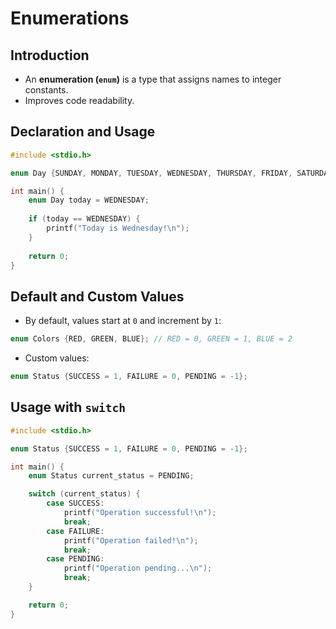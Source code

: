 # Enumerations

## Introduction
- An **enumeration (`enum`)** is a type that assigns names to integer constants.
- Improves code readability.

## Declaration and Usage
```c
#include <stdio.h>

enum Day {SUNDAY, MONDAY, TUESDAY, WEDNESDAY, THURSDAY, FRIDAY, SATURDAY};

int main() {
    enum Day today = WEDNESDAY;
    
    if (today == WEDNESDAY) {
        printf("Today is Wednesday!\n");
    }
    
    return 0;
}
```

## Default and Custom Values
- By default, values start at `0` and increment by `1`:
```c
enum Colors {RED, GREEN, BLUE}; // RED = 0, GREEN = 1, BLUE = 2
```
- Custom values:
```c
enum Status {SUCCESS = 1, FAILURE = 0, PENDING = -1};
```

## Usage with `switch`
```c
#include <stdio.h>

enum Status {SUCCESS = 1, FAILURE = 0, PENDING = -1};

int main() {
    enum Status current_status = PENDING;

    switch (current_status) {
        case SUCCESS:
            printf("Operation successful!\n");
            break;
        case FAILURE:
            printf("Operation failed!\n");
            break;
        case PENDING:
            printf("Operation pending...\n");
            break;
    }

    return 0;
}
```

